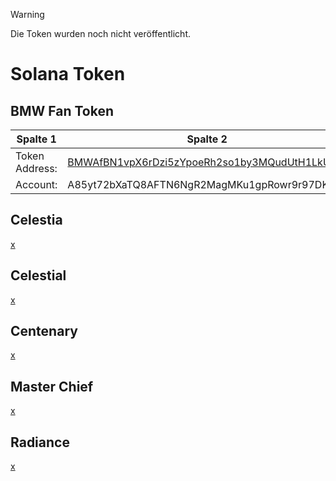 > [!WARNING]
> Die Token wurden noch nicht veröffentlicht.

# Solana Token
## BMW Fan Token
| Spalte 1 | Spalte 2 |
|----------|----------|
|Token Address:|[BMWAfBN1vpX6rDzi5zYpoeRh2so1by3MQudUtH1LkUmK](https://explorer.solana.com/address/BMWAfBN1vpX6rDzi5zYpoeRh2so1by3MQudUtH1LkUmK?cluster=devnet)|
|Account:|A85yt72bXaTQ8AFTN6NgR2MagMKu1gpRowr9r97DK2py|
## Celestia
[x](https://solscan.io/token/xxx?cluster=devnet)
## Celestial
[x](https://solscan.io/token/xxx?cluster=devnet)
## Centenary
[x](https://solscan.io/token/xxx?cluster=devnet)
## Master Chief
[x](https://solscan.io/token/xxx?cluster=devnet)
## Radiance
[x](https://solscan.io/token/xxx?cluster=devnet)
